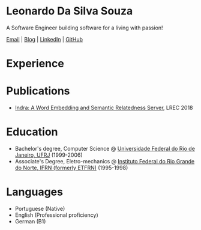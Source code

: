 # Leonardo Da Silva Souza

A Software Engineer building software for a living with passion!

[Email](mailto:lsouza@amterano.net) | [Blog](https://amterano.net) | [LinkedIn](https://linkedin.com/in/leonardossz) | [GitHub](https://github.com/leonardossz)

# Experience

# Publications

+ [Indra: A Word Embedding and Semantic Relatedness Server](http://andrefreitas.org/papers/indra_framework_lrec_2018.pdf), LREC 2018

# Education

+ Bachelor's degree, Computer Science @ [Universidade Federal do Rio de Janeiro, UFRJ](https://ufrj.br/) (1999-2006)
+ Associate's Degree, Eletro-mechanics @ [Instituto Federal do Rio Grande do Norte, IFRN (formerly ETFRN)](https://portal.ifrn.edu.br/) (1995-1998)

# Languages

+ Portuguese (Native)
+ English (Professional proficiency)
+ German (B1)
